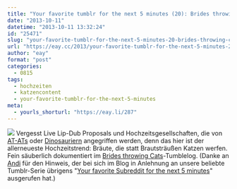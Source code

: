 ```yaml
---
title: "Your favorite tumblr for the next 5 minutes (20): Brides throwing Cats"
date: "2013-10-11"
datetime: "2013-10-11 13:32:24"
id: "25471"
slug: "your-favorite-tumblr-for-the-next-5-minutes-20-brides-throwing-cats"
url: "https://eay.cc/2013/your-favorite-tumblr-for-the-next-5-minutes-20-brides-throwing-cats/"
author: "eay"
format: "post"
categories:
  - 0815
tags:
  - hochzeiten
  - katzencontent
  - your-favorite-tumblr-for-the-next-5-minutes
meta:
  - yourls_shorturl: "https://eay.li/287"
---
```


![](https://eay.cc/uploads/2013/bridesthrowingcats.jpg) Vergesst Live Lip-Dub Proposals und Hochzeitsgesellschaften, die von [AT-ATs](http://laughingsquid.com/bridal-party-being-chased-through-the-streets-by-angry-mob-of-at-at-walkers/) oder [Dinosauriern](http://laughingsquid.com/wedding-photo-of-a-tyrannosaurus-rex-chasing-down-the-bridal-party/) angegriffen werden, denn das hier ist der allerneueste Hochzeitstrend: Bräute, die statt Brautsträußen Katzen werfen. Fein säuberlich dokumentiert im [Brides throwing Cats](http://bridesthrowingcats.com/)\-Tumblelog. (Danke an [Andi](http://www.andisblog.de/) für den Hinweis, der bei sich im Blog in Anlehnung an unsere beliebte Tumblr-Serie übrigens "[Your favorite Subreddit for the next 5 minutes](http://www.andisblog.de/2013/10/08/your-favorite-subreddit-for-the-next-5-minutes-catpranks/)" ausgerufen hat.)
